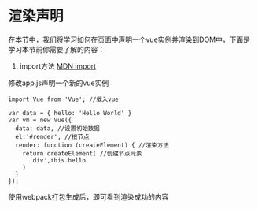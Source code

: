 # 渲染声明

在本节中，我们将学习如何在页面中声明一个vue实例并渲染到DOM中，下面是学习本节前你需要了解的内容：

1. import方法 [MDN import](https://developer.mozilla.org/en-US/docs/Web/JavaScript/Reference/Statements/import)

修改app.js声明一个新的vue实例
```
import Vue from 'Vue'; //载入vue

var data = { hello: 'Hello World' }
var vm = new Vue({
  data: data, //设置初始数据
  el:'#render', //根节点
  render: function (createElement) { //渲染方法
    return createElement( //创建节点元素
      'div',this.hello
    )
  }
});
```

使用webpack打包生成后，即可看到渲染成功的内容



